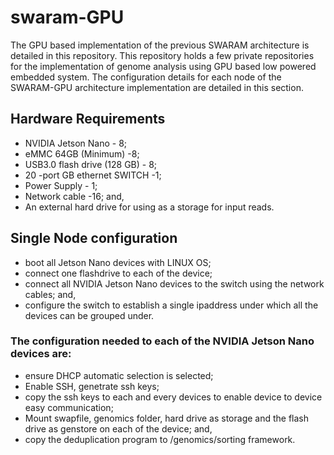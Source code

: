 # swaram-GPU
The GPU based implementation of the previous SWARAM architecture is detailed in this repository. This repository holds a few private repositories for the implementation of genome analysis using GPU based low powered embedded system. 
The configuration details for each node of the SWARAM-GPU architecture implementation are detailed in this section.
## Hardware Requirements
- NVIDIA Jetson Nano - 8;
- eMMC 64GB (Minimum) -8;
- USB3.0 flash drive (128 GB) - 8;
- 20 -port GB ethernet SWITCH -1;
- Power Supply - 1;
- Network cable -16; and,
- An external hard drive for using as a storage for input reads.

## Single Node configuration
- boot all Jetson Nano devices with LINUX OS;
- connect one flashdrive to each of the device;
- connect all NVIDIA Jetson Nano devices to the switch using the network cables;
and,
- configure the switch to establish a single ipaddress under which all the devices can be grouped under.
### The configuration needed to each of the NVIDIA Jetson Nano devices are:
- ensure DHCP automatic selection is selected;
- Enable SSH, genetrate ssh keys;
- copy the ssh keys to each and every devices to enable device to device easy communication;
- Mount swapfile, genomics folder, hard drive as storage and the flash drive as genstore on each of the device; and,
- copy the deduplication program to /genomics/sorting framework.
